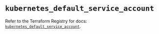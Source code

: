 # `kubernetes_default_service_account`

Refer to the Terraform Registry for docs: [`kubernetes_default_service_account`](https://registry.terraform.io/providers/hashicorp/kubernetes/2.35.0/docs/resources/default_service_account).
